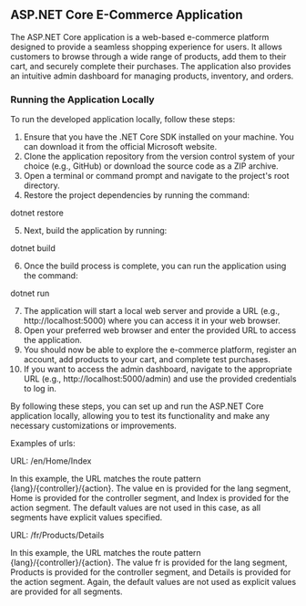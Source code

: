 ## ASP.NET Core E-Commerce Application

The ASP.NET Core application is a web-based e-commerce platform designed to provide a seamless shopping experience for users. It allows customers to browse through a wide range of products, add them to their cart, and securely complete their purchases. The application also provides an intuitive admin dashboard for managing products, inventory, and orders.

### Running the Application Locally

To run the developed application locally, follow these steps:

1. Ensure that you have the .NET Core SDK installed on your machine. You can download it from the official Microsoft website.
2. Clone the application repository from the version control system of your choice (e.g., GitHub) or download the source code as a ZIP archive.
3. Open a terminal or command prompt and navigate to the project's root directory.
4. Restore the project dependencies by running the command:

dotnet restore

5. Next, build the application by running:

dotnet build

6. Once the build process is complete, you can run the application using the command:

dotnet run

7. The application will start a local web server and provide a URL (e.g., http://localhost:5000) where you can access it in your web browser.
8. Open your preferred web browser and enter the provided URL to access the application.
9. You should now be able to explore the e-commerce platform, register an account, add products to your cart, and complete test purchases.
10. If you want to access the admin dashboard, navigate to the appropriate URL (e.g., http://localhost:5000/admin) and use the provided credentials to log in.

By following these steps, you can set up and run the ASP.NET Core application locally, allowing you to test its functionality and make any necessary customizations or improvements.

Examples of urls:

URL: /en/Home/Index

In this example, the URL matches the route pattern {lang}/{controller}/{action}. The value en is provided for the lang segment, Home is provided for the controller segment, and Index is provided for the action segment. The default values are not used in this case, as all segments have explicit values specified.

URL: /fr/Products/Details

In this example, the URL matches the route pattern {lang}/{controller}/{action}. The value fr is provided for the lang segment, Products is provided for the controller segment, and Details is provided for the action segment. Again, the default values are not used as explicit values are provided for all segments.